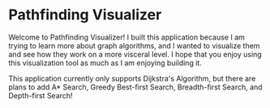 # **Pathfinding Visualizer**

Welcome to Pathfinding Visualizer! I built this application because I am trying to learn more about graph algorithms, and I wanted to visualize them and see how they work on a more visceral level. I hope that you enjoy using this visualization tool as much as I am enjoying building it.

This application currently only supports Dijkstra's Algorithm, but there are plans to add A* Search, Greedy Best-first Search, Breadth-first Search, and Depth-first Search!
